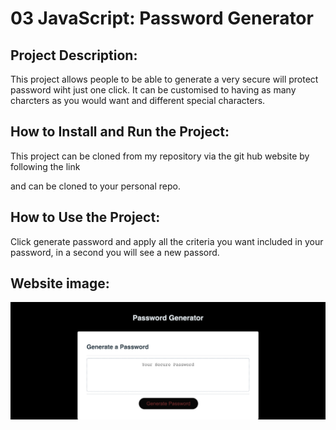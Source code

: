 # 03 JavaScript: Password Generator

## Project Description:
This project allows people to be able to generate a very secure will protect password wiht just one click. It can be customised to having as many charcters as you would want and different special characters. 


## How to Install and Run the Project:
This project can be cloned from my repository via the git hub website
by following the link

and can be cloned to your personal repo.

## How to Use the Project:
Click generate password and apply all the criteria you want included in your password, in a second you will see a new passord.


## Website image:
![screenshot-of-applicaton](/image/_Users_faduma_Documents_Uob-Challenage-Repo_Week%25203_index.html%20(1).png)